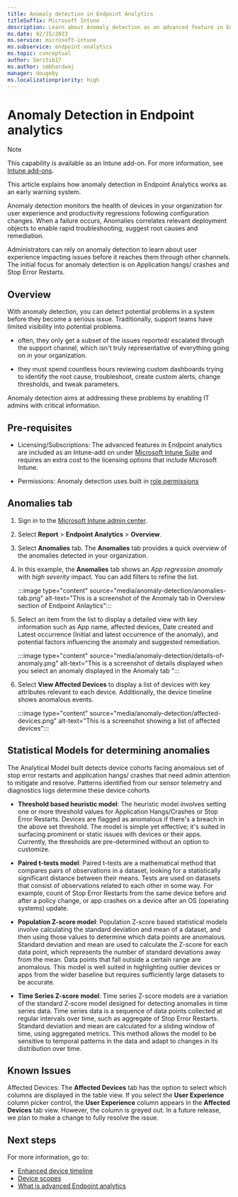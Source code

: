 ```yaml
---
title: Anomaly detection in Endpoint Analytics
titleSuffix: Microsoft Intune
description: Learn about Anomaly detection as an advanced feature in Endpoint Analytics
ms.date: 02/15/2023
ms.service: microsoft-intune
ms.subservice: endpoint-analytics
ms.topic: conceptual
author: Smritib17
ms.author: smbhardwaj
manager: dougeby
ms.localizationpriority: high
---
```


# Anomaly Detection in Endpoint analytics

> [!NOTE]
> This capability is available as an Intune add-on. For more information, see [Intune add-ons](../intune/fundamentals/intune-add-ons.md).

This article explains how anomaly detection in Endpoint Analytics works as an early warning system.

Anomaly detection monitors the health of devices in your organization for user experience and productivity regressions following configuration changes. When a failure occurs, Anomalies correlates relevant deployment objects to enable rapid troubleshooting, suggest root causes and remediation.

Administrators can rely on anomaly detection to learn about user experience impacting issues before it reaches them through other channels. The initial focus for anomaly detection is on Application hangs/ crashes and Stop Error Restarts.

## Overview

With anomaly detection, you can detect potential problems in a system before they become a serious issue. Traditionally, support teams have limited visibility into potential problems.  

- often, they only get a subset of the issues reported/ escalated through the support channel, which isn't truly representative of everything going on in your organization.  

- they must spend countless hours reviewing custom dashboards trying to identify the root cause, troubleshoot, create custom alerts, change thresholds, and tweak parameters.  

Anomaly detection aims at addressing these problems by enabling IT admins with critical information.

## Pre-requisites

- Licensing/Subscriptions: The advanced features in Endpoint analytics are included as an Intune-add on under [Microsoft Intune Suite](../intune/fundamentals/intune-add-ons.md) and requires an extra cost to the licensing options that include Microsoft Intune.

- Permissions: Anomaly detection uses built in [role permissions](overview.md#built-in-role-permissions)  

## Anomalies tab

1. Sign in to the [Microsoft Intune admin center](https://go.microsoft.com/fwlink/?linkid=2109431).
2. Select **Report** > **Endpoint Analytics** > **Overview**.
3. Select **Anomalies** tab. The **Anomalies** tab provides a quick overview of the anomalies detected in your organization.
4. In this example, the **Anomalies** tab shows an *App regression anomaly* with *high severity* impact. You can add filters to refine the list.

   :::image type="content" source="media/anomaly-detection/anomalies-tab.png" alt-text="This is a screenshot of the Anomaly tab in Overview section of Endpoint Anlaytics":::

5. Select an item from the list to display a detailed view with key information such as App name, affected devices, Date created and Latest occurrence (Initial and latest occurrence of the anomaly), and potential factors influencing the anomaly and suggested remediation.

   :::image type="content" source="media/anomaly-detection/details-of-anomaly.png" alt-text="This is a screenshot of details displayed when you select an anomaly displayed in the Anomaly tab ":::

6. Select **View Affected Devices** to display a list of devices with key attributes relevant to each device. Additionally, the device timeline shows anomalous events.

   :::image type="content" source="media/anomaly-detection/affected-devices.png" alt-text="This is a screenshot showing a list of affected devices":::

## Statistical Models for determining anomalies

The Analytical Model built detects device cohorts facing anomalous set of stop error restarts and application hangs/ crashes that need admin attention to mitigate and resolve. Patterns identified from our sensor telemetry and diagnostics logs determine these device cohorts

- **Threshold based heuristic model**: The heuristic model involves setting one or more threshold values for Application Hangs/Crashes or Stop Error Restarts. Devices are flagged as anomalous if there's a breach in the above set threshold. The model is simple yet effective; it's suited in surfacing prominent or static issues with devices or their apps. Currently, the thresholds are pre-determined without an option to customize.  

- **Paired t-tests model**: Paired t-tests are a mathematical method that compares pairs of observations in a dataset, looking for a statistically significant distance between their means. Tests are used on datasets that consist of observations related to each other in some way. For example, count of Stop Error Restarts from the same device before and after a policy change, or app crashes on a device after an OS (operating systems) update.  

- **Population Z-score model**: Population Z-score based statistical models involve calculating the standard deviation and mean of a dataset, and then using those values to determine which data points are anomalous. 
Standard deviation and mean are used to calculate the Z-score for each data point, which represents the number of standard deviations away from the mean. Data points that fall outside a certain range are anomalous. This model is well suited in highlighting outlier devices or apps from the wider baseline but requires sufficiently large datasets to be accurate.

- **Time Series Z-score model**: Time series Z-score models are a variation of the standard Z-score model designed for detecting anomalies in time series data. Time series data is a sequence of data points collected at regular intervals over time, such as aggregate of Stop Error Restarts. 
Standard deviation and mean are calculated for a sliding window of time, using aggregated metrics. This method allows the model to be sensitive to temporal patterns in the data and adapt to changes in its distribution over time.

## Known Issues

Affected Devices: The **Affected Devices** tab has the option to select which columns are displayed in the table view. If you select the **User Experience** column picker control, the **User Experience** column appears in the **Affected Devices** tab view. However, the column is greyed out. In a future release, we plan to make a change to fully resolve the issue.

## Next steps 

For more information, go to:

- [Enhanced device timeline](enhanced-device-timeline.md)
- [Device scopes](device-scopes.md)
- [What is advanced Endpoint analytics](advanced-endpoint-analytics.md)  
